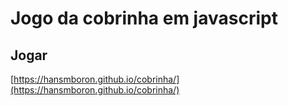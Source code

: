 # Jogo da cobrinha em javascript

## Jogar
[https://hansmboron.github.io/cobrinha/](https://hansmboron.github.io/cobrinha/)
